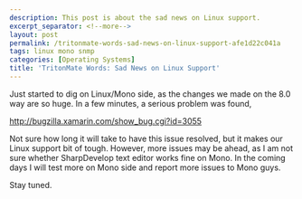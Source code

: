 ```yaml
---
description: This post is about the sad news on Linux support.
excerpt_separator: <!--more-->
layout: post
permalink: /tritonmate-words-sad-news-on-linux-support-afe1d22c041a
tags: linux mono snmp
categories: [Operating Systems]
title: 'TritonMate Words: Sad News on Linux Support'
---
```

Just started to dig on Linux/Mono side, as the changes we made on the 8.0 way are so huge. In a few minutes, a serious problem was found,

http://bugzilla.xamarin.com/show_bug.cgi?id=3055

Not sure how long it will take to have this issue resolved, but it makes our Linux support bit of tough. However, more issues may be ahead, as I am not sure whether SharpDevelop text editor works fine on Mono. In the coming days I will test more on Mono side and report more issues to Mono guys.

Stay tuned.
<!--more-->
